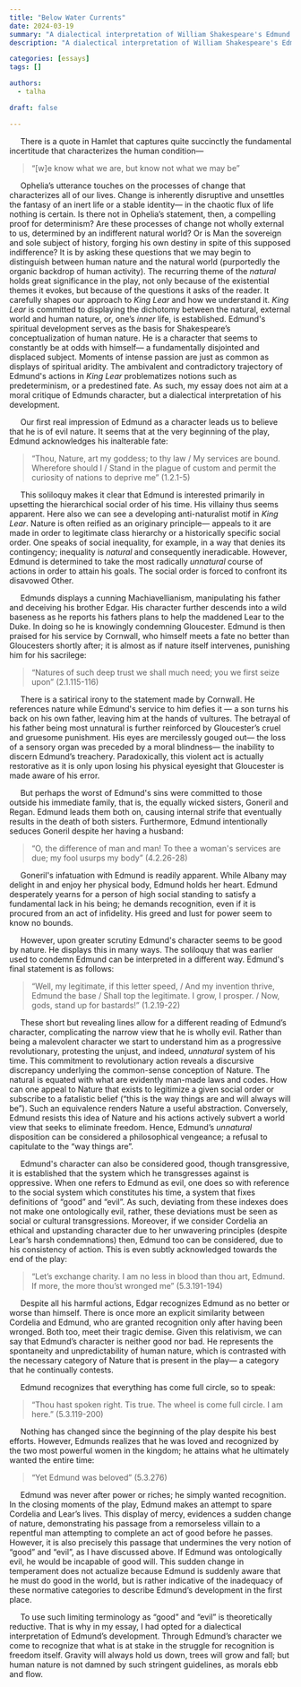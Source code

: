 ```yaml
--- 
title: "Below Water Currents"
date: 2024-03-19
summary: "A dialectical interpretation of William Shakespeare's Edmund in King Lear"
description: "A dialectical interpretation of William Shakespeare's Edmund in King Lear"

categories: [essays]
tags: []

authors:
  - talha

draft: false

---
```


&nbsp;&nbsp;&nbsp;&nbsp; There is a quote in Hamlet that captures quite succinctly the fundamental incertitude that characterizes the human condition—

> “\[w\]e know what we are, but know not what we may be”

&nbsp;&nbsp;&nbsp;&nbsp; Ophelia’s utterance touches on the processes of change that characterizes all of our lives. Change is inherently disruptive and unsettles the fantasy of an inert life or a stable identity— in the chaotic flux of life nothing is certain. Is there not in Ophelia’s statement, then, a compelling proof for determinism? Are these processes of change not wholly external to us, determined by an indifferent natural world? Or is Man the sovereign and sole subject of history, forging his own destiny in spite of this supposed indifference?  It is by asking these questions that we may begin to distinguish  between human nature and the natural world (purportedly the organic backdrop of human activity). The recurring theme of the *natural* holds great significance in the play, not only because of the existential themes it evokes, but because of the questions it asks of the reader. It carefully shapes our approach to *King Lear* and how we understand it. *King Lear* is committed to displaying the dichotomy between the natural, external world and human nature, or, one’s *inner* life, is established.  Edmund's spiritual development serves as the basis for Shakespeare’s conceptualization of human nature. He is a character that seems to constantly be at odds with himself— a fundamentally disjointed and displaced subject. Moments of intense passion are just as common as displays of spiritual aridity.  The ambivalent and contradictory trajectory of Edmund's actions in *King Lear* problematizes notions such as predeterminism, or a predestined fate. As such, my essay does not aim at a moral critique of Edmunds character, but a dialectical interpretation of his development.

&nbsp;&nbsp;&nbsp;&nbsp; Our first real impression of Edmund as a character leads us to believe that he is of evil nature. It seems that at the very beginning of the play, Edmund acknowledges his inalterable fate:

> “Thou, Nature, art my goddess; to thy law / My services are bound. Wherefore should I / Stand in the plague of custom and permit the curiosity of nations to deprive me” (1.2.1-5)

&nbsp;&nbsp;&nbsp;&nbsp; This soliloquy makes it clear that Edmund is interested primarily in upsetting the hierarchical social order of his time. His villainy thus seems apparent. Here also we can see a developing anti-naturalist motif in *King Lear*. Nature is often reified as an originary principle— appeals to it are made in order to legitimate class hierarchy or a historically specific social order. One speaks of social inequality, for example, in a way that denies its contingency; inequality is *natural* and consequently ineradicable. However, Edmund is determined to take the most radically *unnatural* course of actions in order to attain his goals. The social order is forced to confront its disavowed Other.

&nbsp;&nbsp;&nbsp;&nbsp; Edmunds displays a cunning Machiavellianism, manipulating his father and deceiving his brother Edgar.  His character further descends into a wild baseness as he reports his fathers plans to help the maddened Lear to the Duke. In doing so he is knowingly condemning Gloucester. Edmund is then praised for his service by Cornwall, who himself meets a fate no better than Gloucesters shortly after; it is almost as if nature itself intervenes, punishing him for his sacrilege:

> “Natures of such deep trust we shall much need; you we first seize upon” (2.1.115-116)

&nbsp;&nbsp;&nbsp;&nbsp; There is a satirical irony to the statement made by Cornwall. He references nature while Edmund's service to him defies it — a son turns his back on his own father, leaving him at the hands of vultures. The betrayal of his father being most unnatural is further reinforced by Gloucester’s cruel and gruesome punishment. His eyes are mercilessly gouged out— the loss of a sensory organ was preceded by a moral blindness— the inability to discern Edmund’s treachery. Paradoxically, this violent act is actually restorative as it is only upon losing his physical eyesight that Gloucester is made aware of his error.

&nbsp;&nbsp;&nbsp;&nbsp; But perhaps the worst of Edmund's sins were committed to those outside his immediate family, that is, the equally wicked sisters, Goneril and Regan. Edmund leads them both on, causing internal strife that eventually results in the death of both sisters. Furthermore, Edmund intentionally seduces Goneril despite her having a husband:

> “O, the difference of man and man! To thee a woman's services are due; my fool usurps my body” (4.2.26-28)

&nbsp;&nbsp;&nbsp;&nbsp; Goneril's infatuation with Edmund is readily apparent. While Albany may delight in and enjoy her physical body, Edmund holds her heart. Edmund desperately yearns for a person of high social standing to satisfy a fundamental lack in his being; he demands recognition, even if it is procured from an act of infidelity. His greed and lust for power seem to know no bounds.

&nbsp;&nbsp;&nbsp;&nbsp; However, upon greater scrutiny Edmund's character seems to be good by nature. He displays this in many ways. The soliloquy that was earlier used to condemn Edmund can be interpreted in a different way. Edmund's final statement is as follows:

> “Well, my legitimate, if this letter speed, / And my invention thrive, Edmund the base / Shall top the legitimate. I grow, I prosper. / Now, gods, stand up for bastards!” (1.2.19-22)

&nbsp;&nbsp;&nbsp;&nbsp; These short but revealing lines allow for a different reading of Edmund’s character, complicating the narrow view that he is wholly evil. Rather than being a malevolent character we start to understand him as a progressive revolutionary, protesting the unjust, and indeed, *unnatural* system of his time. This commitment to revolutionary action reveals a discursive discrepancy underlying the common-sense conception of Nature. The natural is equated with what are evidently man-made laws and codes. How can one appeal to Nature that exists to legitimize a given social order or subscribe to a fatalistic belief (“this is the way things are and will always will be”). Such an equivalence renders Nature a useful abstraction. Conversely, Edmund resists this idea of Nature and his actions actively subvert a world view that seeks to eliminate freedom. Hence, Edmund’s *unnatural* disposition can be considered a philosophical vengeance; a refusal to capitulate to the “way things are”.

&nbsp;&nbsp;&nbsp;&nbsp; Edmund's character can also be considered good, though transgressive, it is established that the system which he transgresses against is oppressive. When one refers to Edmund as evil, one does so with reference to the social system which constitutes his time, a system that fixes definitions of “good” and “evil”. As such, deviating from these indexes does not make one ontologically evil, rather, these deviations must be seen as social or cultural transgressions. Moreover, if we consider Cordelia an ethical and upstanding character due to her unwavering principles (despite Lear’s harsh condemnations) then, Edmund too can be considered, due to his consistency of action. This is even subtly acknowledged towards the end of the play:

> “Let’s exchange charity. I am no less in blood than thou art, Edmund. If more, the more thou’st wronged me” (5.3.191-194)

&nbsp;&nbsp;&nbsp;&nbsp; Despite all his harmful actions, Edgar recognizes Edmund as no better or worse than himself. There is once more an explicit similarity between Cordelia and Edmund, who are granted recognition only after having been wronged. Both too, meet their tragic demise. Given this relativism, we can say that Edmund’s character is neither good nor bad. He represents the spontaneity and unpredictability of human nature, which is contrasted with the necessary category of Nature that is present in the play— a category that he continually contests.

&nbsp;&nbsp;&nbsp;&nbsp; Edmund recognizes that everything has come full circle, so to speak:

> “Thou hast spoken right. Tis true. The wheel is come full circle. I am here.” (5.3.119-200)

&nbsp;&nbsp;&nbsp;&nbsp; Nothing has changed since the beginning of the play despite his best efforts. However, Edmunds realizes that he was loved and recognized by the two most powerful women in the kingdom; he attains what he ultimately wanted the entire time:

> “Yet Edmund was beloved” (5.3.276)

&nbsp;&nbsp;&nbsp;&nbsp; Edmund was never after power or riches; he simply wanted recognition. In the closing moments of the play, Edmund makes an attempt to spare Cordelia and Lear’s lives. This display of mercy, evidences a sudden change of nature, demonstrating his passage from a remorseless villain to a repentful man attempting to complete an act of good before he passes. However, it is also precisely this passage that undermines the very notion of “good” and “evil”,  as I have discussed above. If Edmund was ontologically evil, he would be incapable of good will. This sudden change in temperament does not actualize because Edmund is suddenly aware that he must do good in the world, but is rather indicative of the inadequacy of these normative categories to describe Edmund’s development in the first place.

&nbsp;&nbsp;&nbsp;&nbsp; To use such limiting terminology as “good” and “evil” is theoretically reductive. That is why in my essay, I had opted for a dialectical interpretation of Edmund’s development. Through Edmund’s character we come to recognize that what is at stake in the struggle for recognition is freedom itself. Gravity will always hold us down, trees will grow and fall; but human nature is not damned by such stringent guidelines, as morals ebb and flow.
